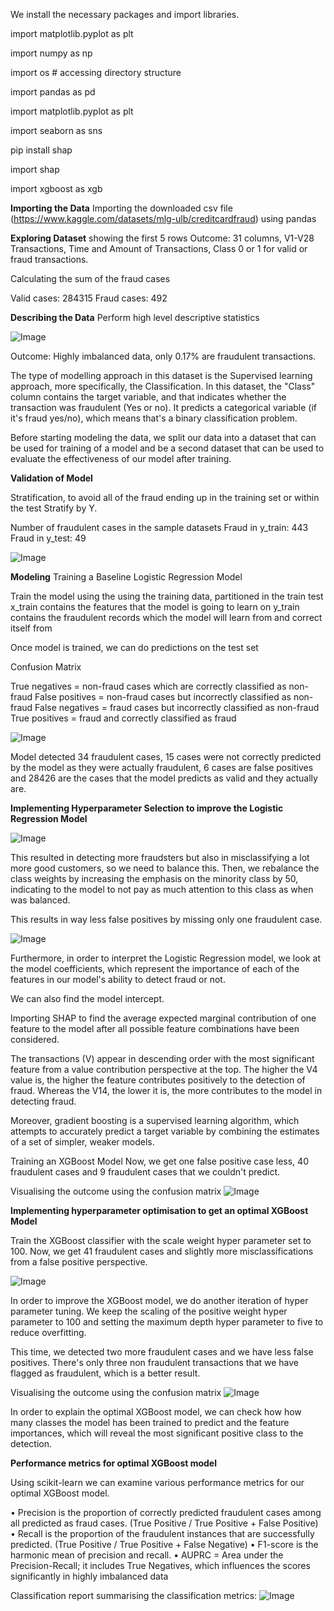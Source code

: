 We install the necessary packages and import libraries.

import matplotlib.pyplot as plt 

import numpy as np

import os # accessing directory structure

import pandas as pd 

import matplotlib.pyplot as plt

import seaborn as sns 

pip install shap

import shap

import xgboost as xgb

**Importing the Data**
Importing the downloaded csv file (https://www.kaggle.com/datasets/mlg-ulb/creditcardfraud) using pandas

**Exploring Dataset**
showing the first 5 rows
Outcome: 31 columns, V1-V28 Transactions, Time and Amount of Transactions, Class 0 or 1 for valid or fraud transactions.

Calculating the sum of the fraud cases

Valid cases:    284315
Fraud cases:       492

**Describing the Data**
Perform high level descriptive statistics

![Image](https://user-images.githubusercontent.com/131453473/244671467-436c61bb-5175-455e-8013-e40d72f072de.png)

Outcome: Highly imbalanced data, only 0.17% are fraudulent transactions.

The type of modelling approach in this dataset is the Supervised learning approach, more specifically, the Classification.
In this dataset, the "Class" column contains the target variable, and that indicates whether the transaction was fraudulent (Yes or no).
It predicts a categorical variable (if it's fraud yes/no), which means that's a binary classification problem. 

Before starting modeling the data, we split our data into a dataset that can be used for training of a model and be a second dataset that can be used to evaluate the effectiveness of our model after training.

**Validation of Model**

Stratification, to avoid all of the fraud ending up in the training set or within the test
Stratify by Y.

Number of fraudulent cases in the sample datasets
Fraud in y_train: 443
Fraud in y_test: 49

![Image](https://user-images.githubusercontent.com/131453473/244674321-7b1db359-0eac-4c23-90b7-a426d33b81a4.png)

**Modeling**
Training a Baseline Logistic Regression Model

Train the model using the using the training data, partitioned in the train test
x_train contains the features that the model is going to learn on
y_train contains the fraudulent records which the model will learn from and correct itself from

Once model is trained, we can do predictions on the test set

Confusion Matrix

True negatives = non-fraud cases which are correctly classified as non-fraud
False positives = non-fraud cases but incorrectly classified as non-fraud
False negatives = fraud cases but incorrectly classified as non-fraud
True positives = fraud and correctly classified as fraud

![Image](https://user-images.githubusercontent.com/131453473/244698781-8de9ffe6-e844-4cf3-a69c-af768d18909a.png)

Model detected 34 fraudulent cases, 15 cases were not correctly predicted by the model as they were actually fraudulent, 6 cases are false positives and 28426 are the cases that the model predicts as valid and they actually are.

**Implementing Hyperparameter Selection to improve the Logistic Regression Model**

![Image](https://user-images.githubusercontent.com/131453473/244703281-8a9f3b6d-ae90-48e1-9359-287e554105e9.png)

This resulted in detecting more fraudsters but also in misclassifying a lot more good customers, so we need to balance this.
Then, we rebalance the class weights by increasing the emphasis on the minority class by 50, indicating to the model to not pay as much attention to this class as when was balanced.

This results in way less false positives by missing only one fraudulent case.

![Image](https://user-images.githubusercontent.com/131453473/244705212-4adaa7f8-611d-4e1d-ae3d-0862ae6eba97.png)

Furthermore, in order to interpret the Logistic Regression model, we look at the model coefficients, which represent the importance of each of the features in our model's ability to detect fraud or not.

We can also find the model intercept.

Importing SHAP to find the average expected marginal contribution of one feature to the model after all possible feature combinations have been considered.

The transactions (V) appear in descending order with the most significant feature from a value contribution perspective at the top.
The higher the V4 value is, the higher the feature contributes positively to the detection of fraud. Whereas the V14, the lower it is, the more contributes to the model in detecting fraud.

Moreover, gradient boosting is a supervised learning algorithm, which attempts to accurately predict a target variable by combining the estimates of a set of simpler, weaker models.

Training an XGBoost Model
Now, we get one false positive case less, 40 fraudulent cases and 9 fraudulent cases that we couldn't predict. 

Visualising the outcome using the confusion matrix
![Image](https://user-images.githubusercontent.com/131453473/244786803-5bcc451b-bdc1-4a61-961e-7ffd3856cb92.png)

**Implementing hyperparameter optimisation to get an optimal XGBoost Model**

Train the XGBoost classifier with the scale weight hyper parameter set to 100.
Now, we get 41 fraudulent cases and slightly more misclassifications from a false positive perspective.

![Image](https://user-images.githubusercontent.com/131453473/244788707-b6429671-953c-4885-b531-71bde56e1d61.png)

In order to improve the XGBoost model, we do another iteration of hyper parameter tuning.
We keep the scaling of the positive weight hyper parameter to 100 and setting the maximum depth hyper parameter to five to reduce overfitting.

This time, we detected two more fraudulent cases and we have less false positives.
There's only three non fraudulent transactions that we have flagged as fraudulent, which is a better result.

Visualising the outcome using the confusion matrix
![Image](https://user-images.githubusercontent.com/131453473/244792607-a5a14229-9437-4698-9d22-494552a51813.png)

In order to explain the optimal XGBoost model, we can check how how many classes the model has been trained to predict and the feature importances, which will reveal the most significant positive class to the detection.

**Performance metrics for optimal XGBoost model**

Using scikit-learn we can examine various performance metrics for our optimal XGBoost model.

• Precision is the proportion of correctly predicted fraudulent cases among all predicted as fraud cases. (True Positive / True Positive + False Positive)
• Recall is the proportion of the fraudulent instances that are successfully predicted. (True Positive / True Positive + False Negative)
• F1-score is the harmonic mean of precision and recall.
• AUPRC = Area under the Precision-Recall; it includes True Negatives, which influences the scores significantly in highly imbalanced data

Classification report summarising the classification metrics:
![Image](https://user-images.githubusercontent.com/131453473/244804105-3cd5dfc8-e7b0-400c-b50d-43d56757e95e.png)
